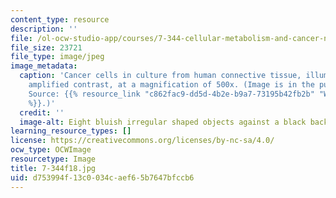```yaml
---
content_type: resource
description: ''
file: /ol-ocw-studio-app/courses/7-344-cellular-metabolism-and-cancer-nature-or-nurture-fall-2018/d753994f13c0034caef65b7647bfccb6_7-344f18.jpg
file_size: 23721
file_type: image/jpeg
image_metadata:
  caption: 'Cancer cells in culture from human connective tissue, illuminated by darkfield
    amplified contrast, at a magnification of 500x. (Image is in the public domain.
    Source: {{% resource_link "c862fac9-dd5d-4b2e-b9a7-73195b42fb2b" "Wikimedia Commons"
    %}}.)'
  credit: ''
  image-alt: Eight bluish irregular shaped objects against a black background.
learning_resource_types: []
license: https://creativecommons.org/licenses/by-nc-sa/4.0/
ocw_type: OCWImage
resourcetype: Image
title: 7-344f18.jpg
uid: d753994f-13c0-034c-aef6-5b7647bfccb6
---
```

